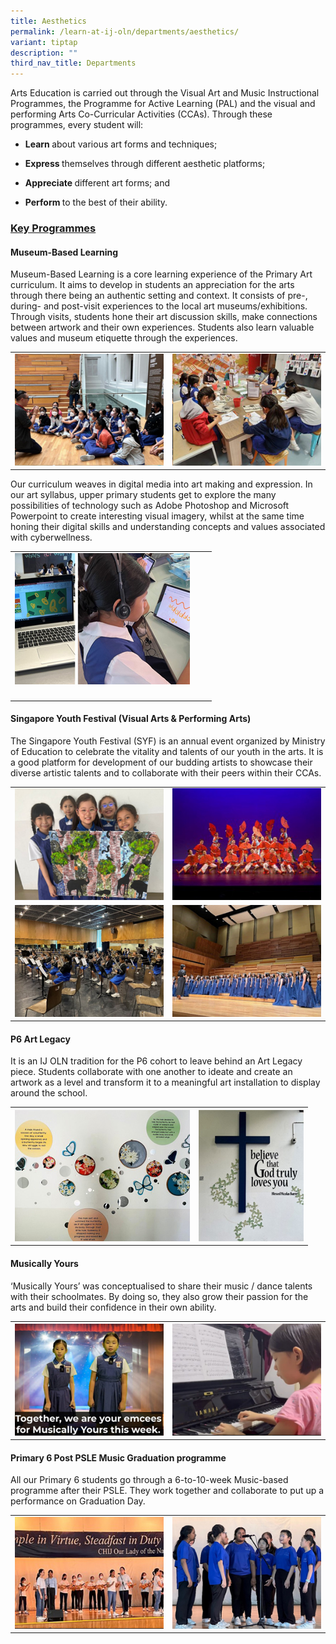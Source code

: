 ```yaml
---
title: Aesthetics
permalink: /learn-at-ij-oln/departments/aesthetics/
variant: tiptap
description: ""
third_nav_title: Departments
---
```

<p>Arts Education is carried out through the Visual Art and Music Instructional Programmes, the Programme for Active Learning (PAL) and the visual and performing Arts Co-Curricular Activities (CCAs). Through these programmes, every student will:</p><ul data-tight="true" class="tight"><li><p><strong>Learn </strong>about various art forms and techniques;</p></li><li><p><strong>Express </strong>themselves through different aesthetic platforms;</p></li><li><p><strong>Appreciate </strong>different art forms; and</p></li><li><p><strong>Perform </strong>to the best of their ability.</p></li></ul><h3><u>Key Programmes</u></h3><h4>Museum-Based Learning</h4><p>Museum-Based Learning is a core learning experience of the Primary Art curriculum. It aims to develop in students an appreciation for the arts through there being an authentic setting and context. It consists of pre-, during- and post-visit experiences to the local art museums/exhibitions. Through visits, students hone their art discussion skills, make connections between artwork and their own experiences. Students also learn valuable values and museum etiquette through the experiences.</p><table><tbody><tr><td rowspan="1" colspan="1"><div class="isomer-image-wrapper"><img style="width: 100%" height="auto" width="100%" alt="" src="/images/Depts/Aesthetics/Aesthetics1w.jpg"></div></td><td rowspan="1" colspan="1"><div class="isomer-image-wrapper"><img style="width: 100%" height="auto" width="100%" alt="" src="/images/Depts/Aesthetics/Aesthetics2w.jpg"></div></td></tr></tbody></table><p>Our curriculum weaves in digital media into art making and expression. In our art syllabus, upper primary students get to explore the many possibilities of technology such as Adobe Photoshop and Microsoft Powerpoint to create interesting visual imagery, whilst at the same time honing their digital skills and understanding concepts and values associated with cyberwellness.</p><table><tbody><tr><td rowspan="1" colspan="1"><div class="isomer-image-wrapper"><img style="width: 100%" height="auto" width="100%" alt="" src="/images/Depts/Aesthetics/Aesthetics3w.jpg"></div></td><td rowspan="1" colspan="1"><p></p></td><td rowspan="1" colspan="1"><p></p></td></tr><tr><td rowspan="1" colspan="1"><p></p></td><td rowspan="1" colspan="1"><p></p></td><td rowspan="1" colspan="1"><p></p></td></tr></tbody></table><h4>Singapore Youth Festival (Visual Arts &amp; Performing Arts)</h4><p>The Singapore Youth Festival (SYF) is an annual event organized by Ministry of Education to celebrate the vitality and talents of our youth in the arts. It is a good platform for development of our budding artists to showcase their diverse artistic talents and to collaborate with their peers within their CCAs.</p><table><tbody><tr><td rowspan="1" colspan="1"><div class="isomer-image-wrapper"><img style="width: 100%" height="auto" width="100%" alt="" src="/images/Depts/Aesthetics/Aesthetics4w.jpg"></div></td><td rowspan="1" colspan="1"><div class="isomer-image-wrapper"><img style="width: 100%" height="auto" width="100%" alt="" src="/images/Depts/Aesthetics/Aesthetics5w.jpg"></div></td></tr><tr><td rowspan="1" colspan="1"><div class="isomer-image-wrapper"><img style="width: 100%" height="auto" width="100%" alt="" src="/images/Depts/Aesthetics/Aesthetics6w.jpg"></div></td><td rowspan="1" colspan="1"><div class="isomer-image-wrapper"><img style="width: 100%" height="auto" width="100%" alt="" src="/images/Depts/Aesthetics/Aesthetics7w.jpg"></div></td></tr></tbody></table><h4>P6 Art Legacy</h4><p>It is an IJ OLN tradition for the P6 cohort to leave behind an Art Legacy piece. Students collaborate with one another to ideate and create an artwork as a level and transform it to a meaningful art installation to display around the school.</p><table><tbody><tr><th rowspan="1" colspan="1"><div class="isomer-image-wrapper"><img style="width: 100%" height="auto" width="100%" alt="" src="/images/Depts/Aesthetics/Aesthetics8w.jpg"></div></th><th rowspan="1" colspan="1"><div class="isomer-image-wrapper"><img style="width: 100%" height="auto" width="100%" alt="" src="/images/Depts/Aesthetics/Aesthetics9w.jpg"></div></th></tr></tbody></table><h4>Musically Yours</h4><p>‘Musically Yours’ was conceptualised to share their music / dance talents with their schoolmates. By doing so, they also grow their passion for the arts and build their confidence in their own ability.</p><table><tbody><tr><th rowspan="1" colspan="1"><div class="isomer-image-wrapper"><img style="width: 100%" height="auto" width="100%" alt="" src="/images/Depts/Aesthetics/Aesthetics10w.jpg"></div></th><th rowspan="1" colspan="1"><div class="isomer-image-wrapper"><img style="width: 100%" height="auto" width="100%" alt="" src="/images/Depts/Aesthetics/Aesthetics11w.jpg"></div></th></tr></tbody></table><h4>Primary 6 Post PSLE Music Graduation programme</h4><p>All our Primary 6 students go through a 6-to-10-week Music-based programme after their PSLE. They work together and collaborate to put up a performance on Graduation Day.</p><table><tbody><tr><td rowspan="1" colspan="1"><div class="isomer-image-wrapper"><img style="width: 100%" height="auto" width="100%" alt="" src="/images/Depts/Aesthetics/Aesthetics12w.jpg"></div></td><td rowspan="1" colspan="1"><div class="isomer-image-wrapper"><img style="width: 100%" height="auto" width="100%" alt="" src="/images/Depts/Aesthetics/Aesthetics13w.jpg"></div></td></tr></tbody></table><p></p>